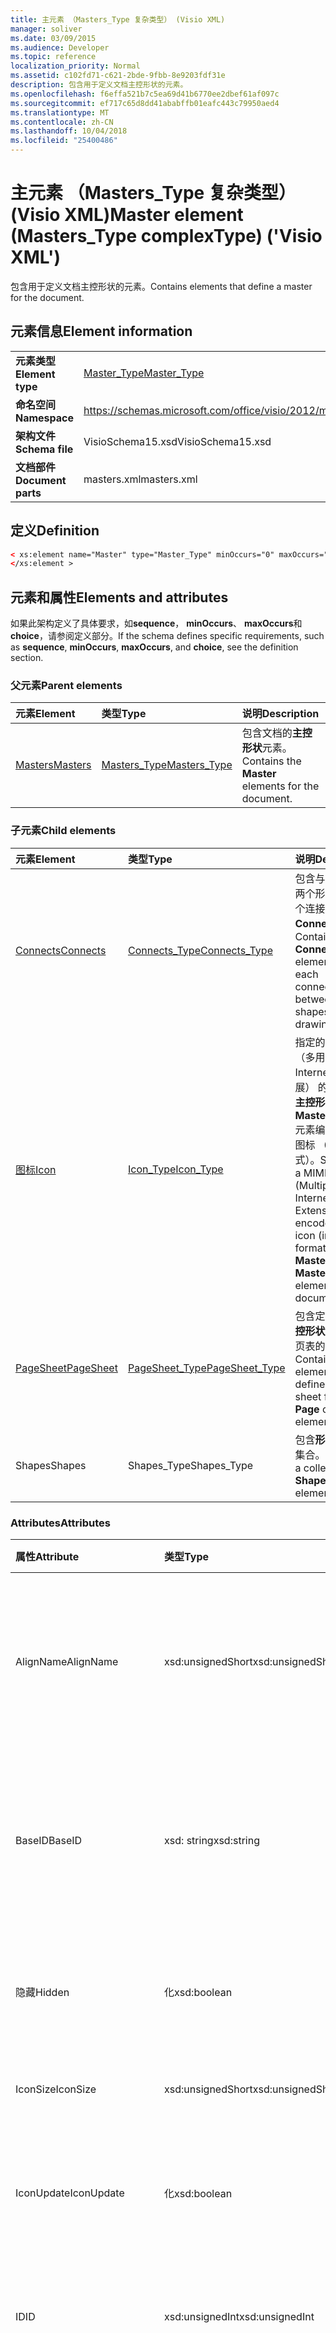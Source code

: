 ```yaml
---
title: 主元素 （Masters_Type 复杂类型） (Visio XML)
manager: soliver
ms.date: 03/09/2015
ms.audience: Developer
ms.topic: reference
localization_priority: Normal
ms.assetid: c102fd71-c621-2bde-9fbb-8e9203fdf31e
description: 包含用于定义文档主控形状的元素。
ms.openlocfilehash: f6effa521b7c5ea69d41b6770ee2dbef61af097c
ms.sourcegitcommit: ef717c65d8dd41ababffb01eafc443c79950aed4
ms.translationtype: MT
ms.contentlocale: zh-CN
ms.lasthandoff: 10/04/2018
ms.locfileid: "25400486"
---
```

# <a name="master-element-masterstype-complextype-visio-xml"></a><span data-ttu-id="59da6-103">主元素 （Masters_Type 复杂类型） (Visio XML)</span><span class="sxs-lookup"><span data-stu-id="59da6-103">Master element (Masters_Type complexType) ('Visio XML')</span></span>

<span data-ttu-id="59da6-104">包含用于定义文档主控形状的元素。</span><span class="sxs-lookup"><span data-stu-id="59da6-104">Contains elements that define a master for the document.</span></span>
  
## <a name="element-information"></a><span data-ttu-id="59da6-105">元素信息</span><span class="sxs-lookup"><span data-stu-id="59da6-105">Element information</span></span>

|||
|:-----|:-----|
|<span data-ttu-id="59da6-106">**元素类型**</span><span class="sxs-lookup"><span data-stu-id="59da6-106">**Element type**</span></span> <br/> |[<span data-ttu-id="59da6-107">Master_Type</span><span class="sxs-lookup"><span data-stu-id="59da6-107">Master_Type</span></span>](master_type-complextypevisio-xml.md) <br/> |
|<span data-ttu-id="59da6-108">**命名空间**</span><span class="sxs-lookup"><span data-stu-id="59da6-108">**Namespace**</span></span> <br/> |https://schemas.microsoft.com/office/visio/2012/main  <br/> |
|<span data-ttu-id="59da6-109">**架构文件**</span><span class="sxs-lookup"><span data-stu-id="59da6-109">**Schema file**</span></span> <br/> |<span data-ttu-id="59da6-110">VisioSchema15.xsd</span><span class="sxs-lookup"><span data-stu-id="59da6-110">VisioSchema15.xsd</span></span>  <br/> |
|<span data-ttu-id="59da6-111">**文档部件**</span><span class="sxs-lookup"><span data-stu-id="59da6-111">**Document parts**</span></span> <br/> |<span data-ttu-id="59da6-112">masters.xml</span><span class="sxs-lookup"><span data-stu-id="59da6-112">masters.xml</span></span>  <br/> |
   
## <a name="definition"></a><span data-ttu-id="59da6-113">定义</span><span class="sxs-lookup"><span data-stu-id="59da6-113">Definition</span></span>

```XML
< xs:element name="Master" type="Master_Type" minOccurs="0" maxOccurs="unbounded" >
</xs:element >
```

## <a name="elements-and-attributes"></a><span data-ttu-id="59da6-114">元素和属性</span><span class="sxs-lookup"><span data-stu-id="59da6-114">Elements and attributes</span></span>

<span data-ttu-id="59da6-115">如果此架构定义了具体要求，如**sequence**， **minOccurs**、 **maxOccurs**和**choice**，请参阅定义部分。</span><span class="sxs-lookup"><span data-stu-id="59da6-115">If the schema defines specific requirements, such as **sequence**, **minOccurs**, **maxOccurs**, and **choice**, see the definition section.</span></span> 
  
### <a name="parent-elements"></a><span data-ttu-id="59da6-116">父元素</span><span class="sxs-lookup"><span data-stu-id="59da6-116">Parent elements</span></span>

|<span data-ttu-id="59da6-117">**元素**</span><span class="sxs-lookup"><span data-stu-id="59da6-117">**Element**</span></span>|<span data-ttu-id="59da6-118">**类型**</span><span class="sxs-lookup"><span data-stu-id="59da6-118">**Type**</span></span>|<span data-ttu-id="59da6-119">**说明**</span><span class="sxs-lookup"><span data-stu-id="59da6-119">**Description**</span></span>|
|:-----|:-----|:-----|
|[<span data-ttu-id="59da6-120">Masters</span><span class="sxs-lookup"><span data-stu-id="59da6-120">Masters</span></span>](masters-elementvisio-xml.md) <br/> |[<span data-ttu-id="59da6-121">Masters_Type</span><span class="sxs-lookup"><span data-stu-id="59da6-121">Masters_Type</span></span>](masters_type-complextypevisio-xml.md) <br/> |<span data-ttu-id="59da6-122">包含文档的**主控形状**元素。</span><span class="sxs-lookup"><span data-stu-id="59da6-122">Contains the **Master** elements for the document.</span></span>  <br/> |
   
### <a name="child-elements"></a><span data-ttu-id="59da6-123">子元素</span><span class="sxs-lookup"><span data-stu-id="59da6-123">Child elements</span></span>

|<span data-ttu-id="59da6-124">**元素**</span><span class="sxs-lookup"><span data-stu-id="59da6-124">**Element**</span></span>|<span data-ttu-id="59da6-125">**类型**</span><span class="sxs-lookup"><span data-stu-id="59da6-125">**Type**</span></span>|<span data-ttu-id="59da6-126">**说明**</span><span class="sxs-lookup"><span data-stu-id="59da6-126">**Description**</span></span>|
|:-----|:-----|:-----|
|[<span data-ttu-id="59da6-127">Connects</span><span class="sxs-lookup"><span data-stu-id="59da6-127">Connects</span></span>](connects-element-pagecontents_type-complextypevisio-xml.md) <br/> |[<span data-ttu-id="59da6-128">Connects_Type</span><span class="sxs-lookup"><span data-stu-id="59da6-128">Connects_Type</span></span>](connects_type-complextypevisio-xml.md) <br/> |<span data-ttu-id="59da6-129">包含与绘图中的两个形状间的每个连接的**Connect**元素。</span><span class="sxs-lookup"><span data-stu-id="59da6-129">Contains a **Connect** element for each connection between two shapes in a drawing.</span></span>  <br/> |
|[<span data-ttu-id="59da6-130">图标</span><span class="sxs-lookup"><span data-stu-id="59da6-130">Icon</span></span>](icon-element-master_type-complextypevisio-xml.md) <br/> |[<span data-ttu-id="59da6-131">Icon_Type</span><span class="sxs-lookup"><span data-stu-id="59da6-131">Icon_Type</span></span>](icon_type-complextypevisio-xml.md) <br/> |<span data-ttu-id="59da6-132">指定的 MIME （多用途 Internet 邮件扩展） 的文档中的**主控形状**或**MasterShortcut**元素编码二进制图标 （.ico 格式）。</span><span class="sxs-lookup"><span data-stu-id="59da6-132">Specifies a MIME (Multipurpose Internet Mail Extensions) encoded binary icon (in .ico format) for a **Master** or **MasterShortcut** element in a document.</span></span>  <br/> |
|[<span data-ttu-id="59da6-133">PageSheet</span><span class="sxs-lookup"><span data-stu-id="59da6-133">PageSheet</span></span>](pagesheet-element-master_type-complextypevisio-xml.md) <br/> |[<span data-ttu-id="59da6-134">PageSheet_Type</span><span class="sxs-lookup"><span data-stu-id="59da6-134">PageSheet_Type</span></span>](pagesheet_type-complextypevisio-xml.md) <br/> |<span data-ttu-id="59da6-135">包含定义**页**或**主控形状**的元素的页表的元素。</span><span class="sxs-lookup"><span data-stu-id="59da6-135">Contains elements that define the page sheet for a **Page** or **Master** element.</span></span>  <br/> |
|<span data-ttu-id="59da6-136">Shapes</span><span class="sxs-lookup"><span data-stu-id="59da6-136">Shapes</span></span>  <br/> |<span data-ttu-id="59da6-137">Shapes_Type</span><span class="sxs-lookup"><span data-stu-id="59da6-137">Shapes_Type</span></span>  <br/> |<span data-ttu-id="59da6-138">包含**形状**元素的集合。</span><span class="sxs-lookup"><span data-stu-id="59da6-138">Contains a collection of **Shape** elements.</span></span>  <br/> |
   
### <a name="attributes"></a><span data-ttu-id="59da6-139">Attributes</span><span class="sxs-lookup"><span data-stu-id="59da6-139">Attributes</span></span>

|<span data-ttu-id="59da6-140">**属性**</span><span class="sxs-lookup"><span data-stu-id="59da6-140">**Attribute**</span></span>|<span data-ttu-id="59da6-141">**类型**</span><span class="sxs-lookup"><span data-stu-id="59da6-141">**Type**</span></span>|<span data-ttu-id="59da6-142">**必需**</span><span class="sxs-lookup"><span data-stu-id="59da6-142">**Required**</span></span>|<span data-ttu-id="59da6-143">**说明**</span><span class="sxs-lookup"><span data-stu-id="59da6-143">**Description**</span></span>|<span data-ttu-id="59da6-144">**可能的值**</span><span class="sxs-lookup"><span data-stu-id="59da6-144">**Possible values**</span></span>|
|:-----|:-----|:-----|:-----|:-----|
|<span data-ttu-id="59da6-145">AlignName</span><span class="sxs-lookup"><span data-stu-id="59da6-145">AlignName</span></span>  <br/> |<span data-ttu-id="59da6-146">xsd:unsignedShort</span><span class="sxs-lookup"><span data-stu-id="59da6-146">xsd:unsignedShort</span></span>  <br/> |<span data-ttu-id="59da6-147">可选</span><span class="sxs-lookup"><span data-stu-id="59da6-147">optional</span></span>  <br/> |<span data-ttu-id="59da6-148">指定模具窗口中的主控形状的文本是左、 右对齐还是中心。</span><span class="sxs-lookup"><span data-stu-id="59da6-148">Specifies whether the master's text in the stencil window is aligned left, right, or center.</span></span>  <br/> |<span data-ttu-id="59da6-149">Xsd:unsignedShort 类型的值。</span><span class="sxs-lookup"><span data-stu-id="59da6-149">Values of the xsd:unsignedShort type.</span></span>  <br/> |
|<span data-ttu-id="59da6-150">BaseID</span><span class="sxs-lookup"><span data-stu-id="59da6-150">BaseID</span></span>  <br/> |<span data-ttu-id="59da6-151">xsd: string</span><span class="sxs-lookup"><span data-stu-id="59da6-151">xsd:string</span></span>  <br/> |<span data-ttu-id="59da6-152">可选</span><span class="sxs-lookup"><span data-stu-id="59da6-152">optional</span></span>  <br/> |<span data-ttu-id="59da6-153">标识文档间的主控形状的 GUID （全局唯一标识符）。</span><span class="sxs-lookup"><span data-stu-id="59da6-153">A GUID (globally unique identifier) that identifies the master across documents.</span></span>  <br/> |<span data-ttu-id="59da6-154">Xsd: string 类型的值。</span><span class="sxs-lookup"><span data-stu-id="59da6-154">Values of the xsd:string type.</span></span>  <br/> |
|<span data-ttu-id="59da6-155">隐藏</span><span class="sxs-lookup"><span data-stu-id="59da6-155">Hidden</span></span>  <br/> |<span data-ttu-id="59da6-156">化</span><span class="sxs-lookup"><span data-stu-id="59da6-156">xsd:boolean</span></span>  <br/> |<span data-ttu-id="59da6-157">可选</span><span class="sxs-lookup"><span data-stu-id="59da6-157">optional</span></span>  <br/> |<span data-ttu-id="59da6-158">指定在用户界面中是否隐藏的主控形状。</span><span class="sxs-lookup"><span data-stu-id="59da6-158">Specifies whether the master is hidden in the user interface.</span></span>  <br/> |<span data-ttu-id="59da6-159">化类型的值。</span><span class="sxs-lookup"><span data-stu-id="59da6-159">Values of the xsd:boolean type.</span></span>  <br/> |
|<span data-ttu-id="59da6-160">IconSize</span><span class="sxs-lookup"><span data-stu-id="59da6-160">IconSize</span></span>  <br/> |<span data-ttu-id="59da6-161">xsd:unsignedShort</span><span class="sxs-lookup"><span data-stu-id="59da6-161">xsd:unsignedShort</span></span>  <br/> |<span data-ttu-id="59da6-162">可选</span><span class="sxs-lookup"><span data-stu-id="59da6-162">optional</span></span>  <br/> |<span data-ttu-id="59da6-163">元素的图标的大小。</span><span class="sxs-lookup"><span data-stu-id="59da6-163">The size of the element's icon.</span></span>  <br/> |<span data-ttu-id="59da6-164">Xsd:unsignedShort 类型的值。</span><span class="sxs-lookup"><span data-stu-id="59da6-164">Values of the xsd:unsignedShort type.</span></span>  <br/> |
|<span data-ttu-id="59da6-165">IconUpdate</span><span class="sxs-lookup"><span data-stu-id="59da6-165">IconUpdate</span></span>  <br/> |<span data-ttu-id="59da6-166">化</span><span class="sxs-lookup"><span data-stu-id="59da6-166">xsd:boolean</span></span>  <br/> |<span data-ttu-id="59da6-167">可选</span><span class="sxs-lookup"><span data-stu-id="59da6-167">optional</span></span>  <br/> |<span data-ttu-id="59da6-168">指定是否从主控形状本身自动生成图标。</span><span class="sxs-lookup"><span data-stu-id="59da6-168">Specifies whether the icon is automatically generated from the master itself.</span></span>  <br/> |<span data-ttu-id="59da6-169">化类型的值。</span><span class="sxs-lookup"><span data-stu-id="59da6-169">Values of the xsd:boolean type.</span></span>  <br/> |
|<span data-ttu-id="59da6-170">ID</span><span class="sxs-lookup"><span data-stu-id="59da6-170">ID</span></span>  <br/> |<span data-ttu-id="59da6-171">xsd:unsignedInt</span><span class="sxs-lookup"><span data-stu-id="59da6-171">xsd:unsignedInt</span></span>  <br/> |<span data-ttu-id="59da6-172">必需</span><span class="sxs-lookup"><span data-stu-id="59da6-172">required</span></span>  <br/> |<span data-ttu-id="59da6-173">其父元素中的元素的唯一 ID。</span><span class="sxs-lookup"><span data-stu-id="59da6-173">The unique ID of the element within its parent element.</span></span>  <br/> |<span data-ttu-id="59da6-174">Xsd:unsignedInt 类型的值。</span><span class="sxs-lookup"><span data-stu-id="59da6-174">Values of the xsd:unsignedInt type.</span></span>  <br/> |
|<span data-ttu-id="59da6-175">MatchByName</span><span class="sxs-lookup"><span data-stu-id="59da6-175">MatchByName</span></span>  <br/> |<span data-ttu-id="59da6-176">化</span><span class="sxs-lookup"><span data-stu-id="59da6-176">xsd:boolean</span></span>  <br/> |<span data-ttu-id="59da6-177">可选</span><span class="sxs-lookup"><span data-stu-id="59da6-177">optional</span></span>  <br/> |<span data-ttu-id="59da6-178">确定 Microsoft Visio 如何决定是否文档主控形状已存在的实例时主控形状放在绘图页上。</span><span class="sxs-lookup"><span data-stu-id="59da6-178">Determines how Microsoft Visio decides if a document master is already present when an instance of a master is dropped on the drawing page.</span></span>  <br/> |<span data-ttu-id="59da6-179">化类型的值。</span><span class="sxs-lookup"><span data-stu-id="59da6-179">Values of the xsd:boolean type.</span></span>  <br/> |
|<span data-ttu-id="59da6-180">名称</span><span class="sxs-lookup"><span data-stu-id="59da6-180">Name</span></span>  <br/> |<span data-ttu-id="59da6-181">xsd: string</span><span class="sxs-lookup"><span data-stu-id="59da6-181">xsd:string</span></span>  <br/> |<span data-ttu-id="59da6-182">可选</span><span class="sxs-lookup"><span data-stu-id="59da6-182">optional</span></span>  <br/> |<span data-ttu-id="59da6-183">元素的名称。</span><span class="sxs-lookup"><span data-stu-id="59da6-183">The name of the element.</span></span>  <br/> |<span data-ttu-id="59da6-184">Xsd: string 类型的值。</span><span class="sxs-lookup"><span data-stu-id="59da6-184">Values of the xsd:string type.</span></span>  <br/> |
|<span data-ttu-id="59da6-185">NameU</span><span class="sxs-lookup"><span data-stu-id="59da6-185">NameU</span></span>  <br/> |<span data-ttu-id="59da6-186">xsd: string</span><span class="sxs-lookup"><span data-stu-id="59da6-186">xsd:string</span></span>  <br/> |<span data-ttu-id="59da6-187">可选</span><span class="sxs-lookup"><span data-stu-id="59da6-187">optional</span></span>  <br/> |<span data-ttu-id="59da6-188">元素的通用名称。</span><span class="sxs-lookup"><span data-stu-id="59da6-188">The universal name of the element.</span></span>  <br/> |<span data-ttu-id="59da6-189">Xsd: string 类型的值。</span><span class="sxs-lookup"><span data-stu-id="59da6-189">Values of the xsd:string type.</span></span>  <br/> |
|<span data-ttu-id="59da6-190">PatternFlags</span><span class="sxs-lookup"><span data-stu-id="59da6-190">PatternFlags</span></span>  <br/> |<span data-ttu-id="59da6-191">xsd:unsignedShort</span><span class="sxs-lookup"><span data-stu-id="59da6-191">xsd:unsignedShort</span></span>  <br/> |<span data-ttu-id="59da6-192">可选</span><span class="sxs-lookup"><span data-stu-id="59da6-192">optional</span></span>  <br/> |<span data-ttu-id="59da6-193">确定是否主控形状表现为自定义模式。</span><span class="sxs-lookup"><span data-stu-id="59da6-193">Determines whether a master behaves as a custom pattern.</span></span>  <br/> |<span data-ttu-id="59da6-194">Xsd:unsignedShort 类型的值。</span><span class="sxs-lookup"><span data-stu-id="59da6-194">Values of the xsd:unsignedShort type.</span></span>  <br/> |
|<span data-ttu-id="59da6-195">提示</span><span class="sxs-lookup"><span data-stu-id="59da6-195">Prompt</span></span>  <br/> |<span data-ttu-id="59da6-196">xsd: string</span><span class="sxs-lookup"><span data-stu-id="59da6-196">xsd:string</span></span>  <br/> |<span data-ttu-id="59da6-197">可选</span><span class="sxs-lookup"><span data-stu-id="59da6-197">optional</span></span>  <br/> |<span data-ttu-id="59da6-198">状态栏和工具提示提示的元素。</span><span class="sxs-lookup"><span data-stu-id="59da6-198">The status bar and tool tip prompt for the element.</span></span>  <br/> |<span data-ttu-id="59da6-199">Xsd: string 类型的值。</span><span class="sxs-lookup"><span data-stu-id="59da6-199">Values of the xsd:string type.</span></span>  <br/> |
|<span data-ttu-id="59da6-200">UniqueID</span><span class="sxs-lookup"><span data-stu-id="59da6-200">UniqueID</span></span>  <br/> |<span data-ttu-id="59da6-201">xsd: string</span><span class="sxs-lookup"><span data-stu-id="59da6-201">xsd:string</span></span>  <br/> |<span data-ttu-id="59da6-202">可选</span><span class="sxs-lookup"><span data-stu-id="59da6-202">optional</span></span>  <br/> |<span data-ttu-id="59da6-203">一个标识文档内的母版的 GUID。</span><span class="sxs-lookup"><span data-stu-id="59da6-203">A GUID that identifies the master within the document.</span></span>  <br/> |<span data-ttu-id="59da6-204">Xsd: string 类型的值。</span><span class="sxs-lookup"><span data-stu-id="59da6-204">Values of the xsd:string type.</span></span>  <br/> |
   

